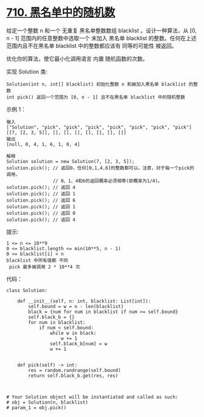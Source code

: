 # [710. 黑名单中的随机数](https://leetcode.cn/problems/random-pick-with-blacklist/)

给定一个整数 n 和一个 无重复 黑名单整数数组 blacklist 。设计一种算法，从 [0, n - 1] 范围内的任意整数中选取一个 未加入 黑名单 blacklist 的整数。任何在上述范围内且不在黑名单 blacklist 中的整数都应该有 同等的可能性 被返回。

优化你的算法，使它最小化调用语言 内置 随机函数的次数。

实现 Solution 类:
```
Solution(int n, int[] blacklist) 初始化整数 n 和被加入黑名单 blacklist 的整数
int pick() 返回一个范围为 [0, n - 1] 且不在黑名单 blacklist 中的随机整数
```

示例 1：
```
输入
["Solution", "pick", "pick", "pick", "pick", "pick", "pick", "pick"]
[[7, [2, 3, 5]], [], [], [], [], [], [], []]
输出
[null, 0, 4, 1, 6, 1, 0, 4]

解释
Solution solution = new Solution(7, [2, 3, 5]);
solution.pick(); // 返回0，任何[0,1,4,6]的整数都可以。注意，对于每一个pick的调用，
                 // 0、1、4和6的返回概率必须相等(即概率为1/4)。
solution.pick(); // 返回 4
solution.pick(); // 返回 1
solution.pick(); // 返回 6
solution.pick(); // 返回 1
solution.pick(); // 返回 0
solution.pick(); // 返回 4
```

提示:
```
1 <= n <= 10**9
0 <= blacklist.length <= min(10**5, n - 1)
0 <= blacklist[i] < n
blacklist 中所有值都 不同
 pick 最多被调用 2 * 10**4 次
```

代码：
```python3
class Solution:

    def __init__(self, n: int, blacklist: List[int]):
        self.bound = w = n - len(blacklist)
        black = {num for num in blacklist if num >= self.bound}
        self.black_b = {}
        for num in blacklist:
            if num < self.bound:
                while w in black:
                    w += 1
                self.black_b[num] = w
                w += 1


    def pick(self) -> int:
        res = random.randrange(self.bound)
        return self.black_b.get(res, res)



# Your Solution object will be instantiated and called as such:
# obj = Solution(n, blacklist)
# param_1 = obj.pick()
```